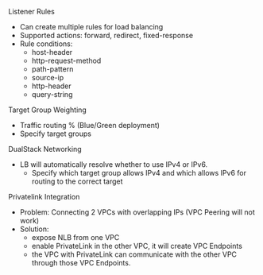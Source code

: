
Listener Rules
- Can create multiple rules for load balancing 
- Supported actions: forward, redirect, fixed-response
- Rule conditions:
	- host-header
	- http-request-method
	- path-pattern
	- source-ip
	- http-header
	- query-string

Target Group Weighting
- Traffic routing % (Blue/Green deployment)
- Specify target groups

DualStack Networking
- LB will automatically resolve whether to use IPv4 or IPv6.
	- Specify which target group allows IPv4 and which allows IPv6 for routing to the correct target

Privatelink Integration
- Problem: Connecting 2 VPCs with overlapping IPs (VPC Peering will not work)
- Solution: 
	- expose NLB from one VPC
	- enable PrivateLink in the other VPC, it will create VPC Endpoints
	- the VPC with PrivateLink can communicate with the other VPC through those VPC Endpoints.